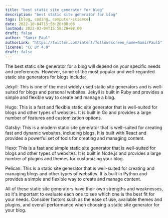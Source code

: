 ```yaml
---
title: "best static site generator for blog"
description: "best static site generator for blog"
tags: [blog, coding, computer-science]
date: 2022-10-04T15:58:26+08:00
lastmod: 2022-03-04T15:58:26+08:00
draft: false
author: "Samir Paul"
authorLink: "https://twitter.com/intent/follow?screen_name=SamirPaulb"
license: "CC BY 4.0"
draft: false
---
```



The best static site generator for a blog will depend on your specific needs and preferences. However, some of the most popular and well-regarded static site generators for blogs include:

Jekyll: This is one of the most widely used static site generators and is well-suited for blogs and personal websites. Jekyll is built in Ruby and provides a simple and flexible way to create and manage a blog.

Hugo: This is a fast and flexible static site generator that is well-suited for blogs and other types of websites. It is built in Go and provides a large number of features and customization options.

Gatsby: This is a modern static site generator that is well-suited for creating fast and dynamic websites, including blogs. It is built with React and provides a powerful set of tools for creating and managing content.

Hexo: This is a fast and simple static site generator that is well-suited for blogs and other types of websites. It is built in Node.js and provides a large number of plugins and themes for customizing your blog.

Pelican: This is a static site generator that is well-suited for creating and managing blogs and other types of websites. It is built in Python and provides a simple and flexible way to create and manage content.

 

All of these static site generators have their own strengths and weaknesses, so it's important to evaluate each one to see which one is the best fit for your needs. Consider factors such as the ease of use, available themes and plugins, and overall performance when choosing a static site generator for your blog.



